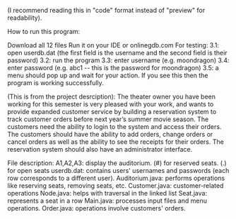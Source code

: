(I recommend reading this in "code" format instead of "preview" for readability).

How to run this program:

Download all 12 files
Run it on your IDE or onlinegdb.com
For testing: 3.1: open userdb.dat (the first field is the username and the second field is their password) 
3.2: run the program 
3.3: enter username (e.g. moondragon) 
3.4: enter password (e.g. abc1 -- this is the password for moondragon) 
3.5: a menu should pop up and wait for your action. If you see this then the program is working successfully.

(This is from the project desrciption):
The theater owner you have been working for this semester is very pleased with your work, and wants to provide expanded customer service by building a reservation system to track customer orders before next year’s summer movie season. The customers need the ability to login to the system and access their orders. The customers should have the ability to add orders, change orders or cancel orders as well as the ability to see the receipts for their orders. The reservation system should also have an administrator interface.

File description: A1,A2,A3: display the auditorium. (#) for reserved seats. (.) for open seats 
userdb.dat: contains users' usernames and passwords (each row corresponds to a different user). 
Auditorium.java: performs operations like reserving seats, removing seats, etc. 
Customer.java: customer-related operations 
Node.java: helps with traversal in the linked list 
Seat.java: represents a seat in a row Main.java: processes input files and menu operations. 
Order.java: operations involve customers' orders.
